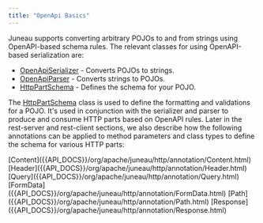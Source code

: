```yaml
---
title: "OpenApi Basics"
---
```


Juneau supports converting arbitrary POJOs to and from strings using OpenAPI-based schema rules.
The relevant classes for using OpenAPI-based serialization are:

- [OpenApiSerializer]({{API_DOCS}}/org/apache/juneau/oapi/OpenApiSerializer.html) - Converts POJOs to strings.
- [OpenApiParser]({{API_DOCS}}/org/apache/juneau/oapi/OpenApiParser.html) - Converts strings to POJOs.
- [HttpPartSchema]({{API_DOCS}}/org/apache/juneau/httppart/HttpPartSchema.html) - Defines the schema for your POJO.

The [HttpPartSchema]({{API_DOCS}}/org/apache/juneau/httppart/HttpPartSchema.html) class is used to define the formatting and validations for a POJO.
It's used in conjunction with the serializer and parser to produce and consume HTTP parts based on OpenAPI rules.
Later in the rest-server and rest-client sections, we also describe how the following annotations can be applied to method parameters and class types to define the schema for various HTTP parts:

<tree>
<node-0><java-annotation>[Content]({{API_DOCS}}/org/apache/juneau/http/annotation/Content.html)</java-annotation></node-0>
<node-0><java-annotation>[Header]({{API_DOCS}}/org/apache/juneau/http/annotation/Header.html)</java-annotation></node-0>
<node-0><java-annotation>[Query]({{API_DOCS}}/org/apache/juneau/http/annotation/Query.html)</java-annotation></node-0>
<node-0><java-annotation>[FormData]({{API_DOCS}}/org/apache/juneau/http/annotation/FormData.html)</java-annotation></node-0>
<node-0><java-annotation>[Path]({{API_DOCS}}/org/apache/juneau/http/annotation/Path.html)</java-annotation></node-0>
<node-0><java-annotation>[Response]({{API_DOCS}}/org/apache/juneau/http/annotation/Response.html)</java-annotation></node-0>
</tree>